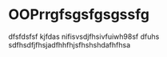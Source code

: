 # OOPrrgfsgsfgsgssfg
dfsfdsfsf
kjfdas nifisvsdjfhsivfuiwh98sf dfuhs sdfhsdfjfhsjadfhhfhjsfhshshdafhfhsa